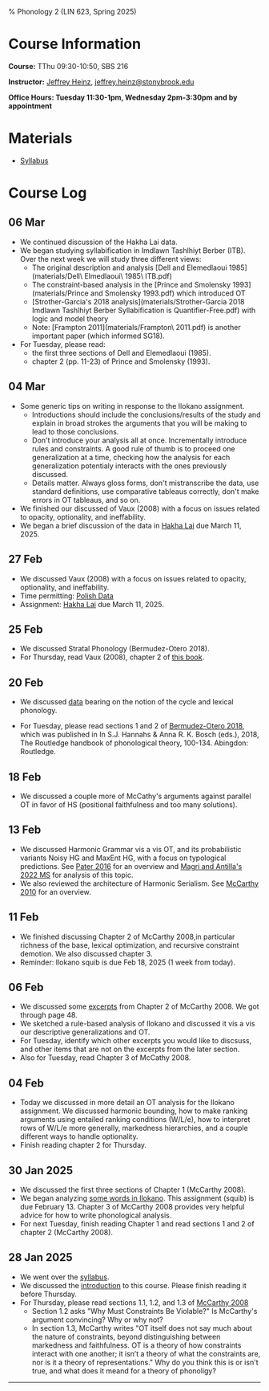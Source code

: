 % Phonology 2 (LIN 623, Spring 2025)

# Course Information

**Course:** TThu 09:30-10:50, SBS 216

**Instructor:** [Jeffrey Heinz](http://jeffreyheinz.net/), [jeffrey.heinz@stonybrook.edu](mailto:jeffrey.heinz@stonybrook.edu)

**Office Hours: Tuesday 11:30-1pm, Wednesday 2pm-3:30pm and by appointment**

# Materials

* [Syllabus](materials/LIN623_Syllabus_Spring2025.pdf)

# Course Log

## 06 Mar

* We continued discussion of the Hakha Lai data.
* We began studying syllabification in Imdlawn Tashlhiyt Berber
  (ITB). Over the next week we will study three different views:
  - The original description and analysis [Dell and Elemedlaoui
    1985](materials/Dell\ Elmedlaoui\ 1985\ ITB.pdf)
  - The constraint-based analysis in the [Prince and Smolensky
    1993](materials/Prince and Smolensky 1993.pdf) which introduced OT
  - [Strother-Garcia's 2018 analysis](materials/Strother-Garcia 2018
    Imdlawn Tashlhiyt Berber Syllabification is Quantifier-Free.pdf)
    with logic and model theory
  - Note: [Frampton 2011](materials/Frampton\ 2011.pdf) is another
    important paper (which informed SG18).
* For Tuesday, please read:
  - the first three sections of Dell and Elemedlaoui (1985).
  - chapter 2 (pp. 11-23) of Prince and Smolensky (1993).

## 04 Mar

* Some generic tips on writing in response to the Ilokano assignment.
  - Introductions should include the conclusions/results of the study
    and explain in broad strokes the arguments that you will be making
    to lead to those conclusions.
  - Don't introduce your analysis all at once. Incrementally introduce
    rules and constraints. A good rule of thumb is to proceed one
    generalization at a time, checking how the analysis for each
    generalization potentialy interacts with the ones previously
    discussed.
  - Details matter. Always gloss forms, don't mistranscribe the data,
    use standard definitions, use comparative tableaus correctly,
    don't make errors in OT tableaus, and so on.
* We finished our discussed of Vaux (2008) with a focus on issues
  related to opacity, optionality, and ineffability.
* We began a brief discussion of the data in [Hakha
  Lai](materials/HakhaLai.pdf) due March 11, 2025.

## 27 Feb

* We discussed Vaux (2008) with a focus on issues related to opacity,
  optionality, and ineffability.
* Time permitting: [Polish Data](materials/PolishData.pdf)
* Assignment: [Hakha Lai](materials/HakhaLai.pdf) due March 11, 2025.

## 25 Feb

* We discussed Stratal Phonology (Bermudez-Otero 2018).
* For Thursday, read Vaux (2008), chapter 2 of [this
  book](materials/VauxNevins2008.pdf).

## 20 Feb

* We discussed [data](materials/cycle-lp.pdf) bearing on the notion of
  the cycle and lexical phonology.

* For Tuesday, please read sections 1 and 2 of [Bermudez-Otero
  2018](materials/Bermudez-Otero-2018.pdf), which was published in
  In S.J. Hannahs & Anna R. K. Bosch (eds.), 2018, The Routledge
  handbook of phonological theory, 100-134. Abingdon: Routledge.

## 18 Feb

* We discussed a couple more of McCathy's arguments against parallel
  OT in favor of HS (positional faithfulness and too many solutions).

## 13 Feb

* We discussed Harmonic Grammar vis a vis OT, and its probabilistic
  variants Noisy HG and MaxEnt HG, with a focus on typological
  predictions. See [Pater 2016](materials/Pater2016.pdf) for an
  overview and [Magri and Antilla's 2022
  MS](https://www.dropbox.com/s/68aaxicv7453n0u/ComputationalLinguisticsVersion2022.pdf?dl=0)
  for analysis of this topic.
* We also reviewed the architecture of Harmonic Serialism. See
  [McCarthy 2010](materials/McCarthy2010-HS.pdf) for an overview.

## 11 Feb

* We finished discussing Chapter 2 of McCarthy 2008,in particular
  richness of the base, lexical optimization, and recursive constraint
  demotion. We also discussed chapter 3.
* Reminder: Ilokano squib is due Feb 18, 2025 (1 week from today).


## 06 Feb

* We discussed some [excerpts](materials/Chapter2discussion.txt) from
  Chapter 2 of McCarthy 2008. We got through page 48.
* We sketched a rule-based analysis of Ilokano and discussed it vis a
  vis our descriptive generalizations and OT.
* For Tuesday, identify which other excerpts you would like to
  discsuss, and other items that are not on the excerpts from the
  later section.
* Also for Tuesday, read Chapter 3 of McCathy 2008.

## 04 Feb

* Today we discussed in more detail an OT analysis for the Ilokano
  assignment. We discussed harmonic bounding, how to make ranking
  arguments using entailed ranking conditions (W/L/e), how to
  interpret rows of W/L/e more generally, markedness hierarchies, and
  a couple different ways to handle optionality.
* Finish reading chapter 2 for Thursday.

## 30 Jan 2025

* We discussed the first three sections of Chapter 1 (McCarthy 2008).
* We began analyzing [some words in
  Ilokano](materials/Ilokano.pdf). This assignment (squib) is due
  February 13. Chapter 3 of McCarthy 2008 provides very helpful advice
  for how to write phonological analysis.
* For next Tuesday, finish reading Chapter 1 and read sections 1 and 2
  of chapter 2 (McCarthy 2008).

## 28 Jan 2025

* We went over the [syllabus](materials/LIN623_Syllabus_Spring2025.pdf).
* We discussed the [introduction](materials/01-intro.pdf) to this
  course. Please finish reading it before Thursday.
* For Thursday, please read sections 1.1, 1.2, and 1.3 of [McCarthy 2008](materials/McCarthy2008-DOT.pdf)
  - Section 1.2 asks "Why Must Constraints Be Violable?" Is McCarthy's
    argument convincing? Why or why not?
  - In section 1.3, McCarthy writes "OT itself does not say much about
    the nature of constraints, beyond distinguishing between
    markedness and faithfulness. OT is a theory of how constraints
    interact with one another; it isn’t a theory of what the
    constraints are, nor is it a theory of representations." Why do
    you think this is or isn't true, and what does it meand for a
    theory of phonoligy?

-------------------------------------------------------------------------------

